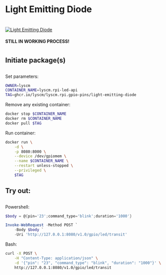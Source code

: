# **L**ight **E**mitting **D**iode <h1> 

[![Light Emitting Diode](https://github.com/lyscm/lyscm.rpi.gpio-pins/actions/workflows/light-emitting-diode-CI.yml/badge.svg)](https://github.com/lyscm/lyscm.rpi.gpio-pins/actions/workflows/light-emitting-diode-CI.yml)

#### STILL IN WORKING PROCESS!

#  <h1> 
## Initiate package(s) <h2> 

Set parameters:

```bash
OWNER=lyscm
CONTAINER_NAME=lyscm.rpi-led-api
TAG=ghcr.io/lyscm/lyscm.rpi.gpio-pins/light-emitting-diode
```
Remove any existing container:

```bash
docker stop $CONTAINER_NAME
docker rm $CONTAINER_NAME
docker pull $TAG
```

Run container:

```bash
docker run \
    -d \
    -p 8080:8000 \
    --device /dev/gpiomem \
    --name $CONTAINER_NAME \
    --restart unless-stopped \
    --privileged \
    $TAG
```

## Try out: <h2> 



Powershell:
```powershell
$body = @{pin='23';command_type='blink';duration='1000'}

Invoke-WebRequest -Method POST `
    -Body $body `
    -Uri 'http://127.0.0.1:8080/v1.0/gpio/led/transit' 
```
Bash:
```bash
curl -X POST \
    -H "Content-Type: application/json" \
    -d '{"pin": "23", "command_type": "blink", "duration": "1000"}' \
    http://127.0.0.1:8080/v1.0/gpio/led/transit
```